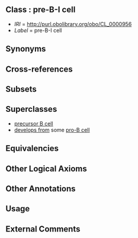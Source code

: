 
## Class : pre-B-I cell

 * *IRI* = http://purl.obolibrary.org/obo/CL_0000956
 * *Label* = pre-B-I cell

## Synonyms


## Cross-references


## Subsets


## Superclasses

 * [precursor B cell](../../CL/17/CL_0000817.md)
 * [develops from](../../RO/02/RO_0002202.md) some [pro-B cell](../../CL/26/CL_0000826.md)

## Equivalencies


## Other Logical Axioms


## Other Annotations


## Usage


## External Comments

